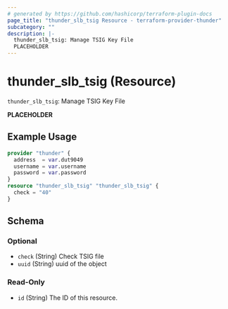 ```yaml
---
# generated by https://github.com/hashicorp/terraform-plugin-docs
page_title: "thunder_slb_tsig Resource - terraform-provider-thunder"
subcategory: ""
description: |-
  thunder_slb_tsig: Manage TSIG Key File
  PLACEHOLDER
---
```


# thunder_slb_tsig (Resource)

`thunder_slb_tsig`: Manage TSIG Key File

__PLACEHOLDER__

## Example Usage

```terraform
provider "thunder" {
  address  = var.dut9049
  username = var.username
  password = var.password
}
resource "thunder_slb_tsig" "thunder_slb_tsig" {
  check = "40"
}
```

<!-- schema generated by tfplugindocs -->
## Schema

### Optional

- `check` (String) Check TSIG file
- `uuid` (String) uuid of the object

### Read-Only

- `id` (String) The ID of this resource.


